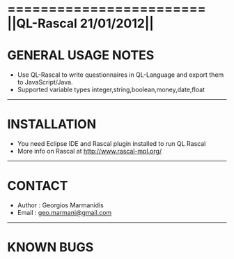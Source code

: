 ========================
||QL-Rascal 21/01/2012||
========================

GENERAL USAGE NOTES
======================
 - Use QL-Rascal to write questionnaires in QL-Language and export them to JavaScript/Java.
 - Supported variable types integer,string,boolean,money,date,float

----------------------

INSTALLATION
======================
 - You need Eclipse IDE and Rascal plugin installed to run QL Rascal
 - More info on Rascal at http://www.rascal-mpl.org/

----------------------

CONTACT
======================
 - Author : Georgios Marmanidis
 - Email  : geo.marmani@gmail.com

----------------------

KNOWN BUGS
======================


